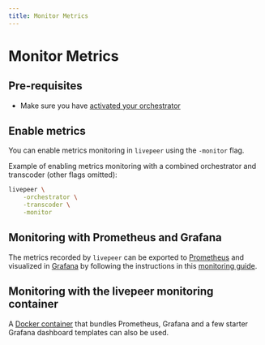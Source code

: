 ```yaml
---
title: Monitor Metrics
---
```


# Monitor Metrics

## Pre-requisites

- Make sure you have
  [activated your orchestrator](/docs/video-miners/getting-started/activation)

## Enable metrics

You can enable metrics monitoring in `livepeer` using the `-monitor` flag.

Example of enabling metrics monitoring with a combined orchestrator and
transcoder (other flags omitted):

```bash
livepeer \
    -orchestrator \
    -transcoder \
    -monitor
```

## Monitoring with Prometheus and Grafana

The metrics recorded by `livepeer` can be exported to
[Prometheus](https://prometheus.io/) and visualized in
[Grafana](https://grafana.com/) by following the instructions in this
[monitoring guide](https://forum.livepeer.org/t/guide-transcoder-monitoring-with-prometheus-grafana/1225).

## Monitoring with the livepeer monitoring container

A
[Docker container](https://github.com/livepeer/docker-livepeer/tree/master/monitoring)
that bundles Prometheus, Grafana and a few starter Grafana dashboard templates
can also be used.
